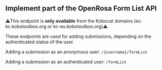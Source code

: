 ## Implement part of the OpenRosa Form List API

⚠️This endpoint is **only available** from the Kobocat domains (ex: kc.kobotoolbox.org or kc-eu.kobotoolbox.org)⚠️

These endpoints are used for adding submissions, depending on the authenticated status of the user.

Adding a submission as an anonymous user:
`/{username}/formList`

Adding a submission as an authenticated user:
`/formList`

